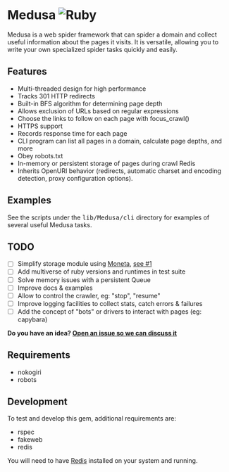 # Medusa ![Ruby](https://github.com/brutuscat/medusa/workflows/Ruby/badge.svg?event=push)

Medusa is a web spider framework that can spider a domain and collect useful
information about the pages it visits. It is versatile, allowing you to
write your own specialized spider tasks quickly and easily.


## Features
 - Multi-threaded design for high performance
 - Tracks 301 HTTP redirects
 - Built-in BFS algorithm for determining page depth
 - Allows exclusion of URLs based on regular expressions
 - Choose the links to follow on each page with focus_crawl()
 - HTTPS support
 - Records response time for each page
 - CLI program can list all pages in a domain, calculate page depths, and more
 - Obey robots.txt
 - In-memory or persistent storage of pages during crawl Redis
 - Inherits OpenURI behavior (redirects, automatic charset and encoding detection, proxy configuration options).

## Examples

See the scripts under the <tt>lib/Medusa/cli</tt> directory for examples of several useful Medusa tasks.

## TODO

- [ ] Simplify storage module using [Moneta](https://github.com/minad/moneta), [see #1](https://github.com/brutuscat/medusa/issues/1)
- [ ] Add multiverse of ruby versions and runtimes in test suite
- [ ] Solve memory issues with a persistent Queue
- [ ] Improve docs & examples
- [ ] Allow to control the crawler, eg: "stop", "resume"
- [ ] Improve logging facilities to collect stats, catch errors & failures
- [ ] Add the concept of "bots" or drivers to interact with pages (eg: capybara)

**Do you have an idea? [Open an issue so we can discuss it](https://github.com/brutuscat/medusa/issues/new)**

## Requirements

 - nokogiri
 - robots

## Development

To test and develop this gem, additional requirements are:
 - rspec
 - fakeweb
 - redis

You will need to have [Redis](http://redis.io/) installed on your system and running.
